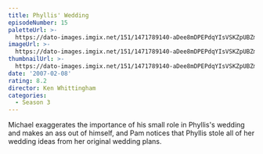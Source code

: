 ```yaml
---
title: Phyllis' Wedding
episodeNumber: 15
paletteUrl: >-
  https://dato-images.imgix.net/151/1471789140-aDee8mDPEPdqYIsVSKZpUBZmepV.jpg?auto=enhance&ch=DPR%2CWidth&palette=json
imageUrl: >-
  https://dato-images.imgix.net/151/1471789140-aDee8mDPEPdqYIsVSKZpUBZmepV.jpg?auto=compress%2Cformat&ch=DPR%2CWidth&w=500
thumbnailUrl: >-
  https://dato-images.imgix.net/151/1471789140-aDee8mDPEPdqYIsVSKZpUBZmepV.jpg?auto=enhance&ch=DPR%2CWidth&fit=crop&fm=jpg&h=280&w=500
date: '2007-02-08'
rating: 8.2
director: Ken Whittingham
categories:
  - Season 3
---
```


Michael exaggerates the importance of his small role in Phyllis's wedding and makes an ass out of himself, and Pam notices that Phyllis stole all of her wedding ideas from her original wedding plans.